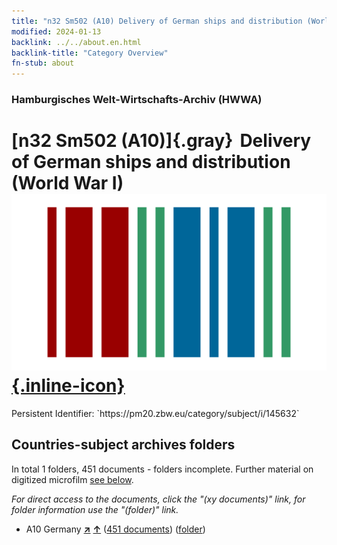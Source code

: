 ```yaml
---
title: "n32 Sm502 (A10) Delivery of German ships and distribution (World War I)"
modified: 2024-01-13
backlink: ../../about.en.html
backlink-title: "Category Overview"
fn-stub: about
---
```


### Hamburgisches Welt-Wirtschafts-Archiv (HWWA)

# [n32 Sm502 (A10)]{.gray}&#8201; Delivery of German ships and distribution (World War I) &#160; [![Wikidata](/images/Wikidata-logo.svg "Wikidata"){.inline-icon}](http://www.wikidata.org/entity/Q104711209)

<div class="hint">Persistent Identifier: `https://pm20.zbw.eu/category/subject/i/145632`</div>







## Countries-subject archives folders







In total 1 folders, 451 documents - folders incomplete. Further material on digitized microfilm [see below](#filmsections).

_For direct access to the documents, click the "(xy documents)" link, for folder information use the "(folder)" link._


- A10 Germany [**&nearr;**](../../../geo/i/126128/about.en.html "Germany (all folders)") [**&uarr;**](../../../geo/about.en.html#A10 "Country category system") (<a href="https://pm20.zbw.eu/iiifview/folder/sh/126128,145632" title="about: Germany : Delivery of German ships and distribution (World War I)" target="_blank">451 documents</a>) ([folder](../../../../folder/sh/1261xx/126128/1456xx/145632/about.en.html))



<a id="filmsections" />













